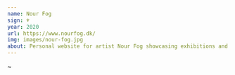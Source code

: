 ```yaml
---
name: Nour Fog
sign: ♆
year: 2020
url: https://www.nourfog.dk/
img: images/nour-fog.jpg
about: Personal website for artist Nour Fog showcasing exhibitions and works for sale
---
```


~